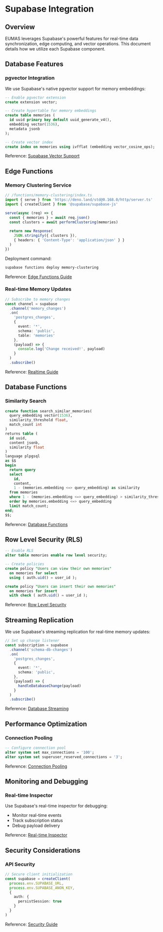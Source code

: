 # Supabase Integration

## Overview
EUMAS leverages Supabase's powerful features for real-time data synchronization, edge computing, and vector operations. This document details how we utilize each Supabase component.

## Database Features

### pgvector Integration
We use Supabase's native pgvector support for memory embeddings:

```sql
-- Enable pgvector extension
create extension vector;

-- Create hypertable for memory embeddings
create table memories (
  id uuid primary key default uuid_generate_v4(),
  embedding vector(1536),
  metadata jsonb
);

-- Create vector index
create index on memories using ivfflat (embedding vector_cosine_ops);
```

Reference: [Supabase Vector Support](https://supabase.com/docs/guides/database/extensions/pgvector)

## Edge Functions

### Memory Clustering Service
```typescript
// /functions/memory-clustering/index.ts
import { serve } from 'https://deno.land/std@0.168.0/http/server.ts'
import { createClient } from '@supabase/supabase-js'

serve(async (req) => {
  const { memories } = await req.json()
  const clusters = await performClustering(memories)
  
  return new Response(
    JSON.stringify({ clusters }),
    { headers: { 'Content-Type': 'application/json' } }
  )
})
```

Deployment command:
```bash
supabase functions deploy memory-clustering
```

Reference: [Edge Functions Guide](https://supabase.com/docs/guides/functions)

### Real-time Memory Updates

```typescript
// Subscribe to memory changes
const channel = supabase
  .channel('memory_changes')
  .on(
    'postgres_changes',
    {
      event: '*',
      schema: 'public',
      table: 'memories'
    },
    (payload) => {
      console.log('Change received!', payload)
    }
  )
  .subscribe()
```

Reference: [Realtime Guide](https://supabase.com/docs/guides/realtime)

## Database Functions

### Similarity Search
```sql
create function search_similar_memories(
  query_embedding vector(1536),
  similarity_threshold float,
  match_count int
)
returns table (
  id uuid,
  content jsonb,
  similarity float
)
language plpgsql
as $$
begin
  return query
  select
    id,
    content,
    1 - (memories.embedding <=> query_embedding) as similarity
  from memories
  where 1 - (memories.embedding <=> query_embedding) > similarity_threshold
  order by memories.embedding <=> query_embedding
  limit match_count;
end;
$$;
```

Reference: [Database Functions](https://supabase.com/docs/guides/database/functions)

## Row Level Security (RLS)

```sql
-- Enable RLS
alter table memories enable row level security;

-- Create policies
create policy "Users can view their own memories"
  on memories for select
  using ( auth.uid() = user_id );

create policy "Users can insert their own memories"
  on memories for insert
  with check ( auth.uid() = user_id );
```

Reference: [Row Level Security](https://supabase.com/docs/guides/auth/row-level-security)

## Streaming Replication

We use Supabase's streaming replication for real-time memory updates:

```typescript
// Set up change listener
const subscription = supabase
  .channel('schema-db-changes')
  .on(
    'postgres_changes',
    {
      event: '*',
      schema: 'public',
    },
    (payload) => {
      handleDatabaseChange(payload)
    }
  )
  .subscribe()
```

Reference: [Database Streaming](https://supabase.com/docs/guides/realtime/postgres-changes)

## Performance Optimization

### Connection Pooling
```sql
-- Configure connection pool
alter system set max_connections = '100';
alter system set superuser_reserved_connections = '3';
```

Reference: [Connection Pooling](https://supabase.com/docs/guides/database/connecting-to-postgres#connection-pool)

## Monitoring and Debugging

### Real-time Inspector
Use Supabase's real-time inspector for debugging:
- Monitor real-time events
- Track subscription status
- Debug payload delivery

Reference: [Real-time Inspector](https://supabase.com/docs/guides/realtime/inspector)

## Security Considerations

### API Security
```typescript
// Secure client initialization
const supabase = createClient(
  process.env.SUPABASE_URL,
  process.env.SUPABASE_ANON_KEY,
  {
    auth: {
      persistSession: true
    }
  }
)
```

Reference: [Security Guide](https://supabase.com/docs/guides/auth/overview#security)
